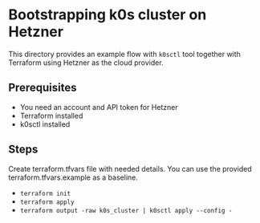 # Bootstrapping k0s cluster on Hetzner

This directory provides an example flow with `k0sctl` tool together with Terraform using Hetzner as the cloud provider.

## Prerequisites
- You need an account and API token for Hetzner
- Terraform installed
- k0sctl installed

## Steps
Create terraform.tfvars file with needed details. You can use the provided terraform.tfvars.example as a baseline.
- `terraform init`
- `terraform apply`
- `terraform output -raw k0s_cluster | k0sctl apply --config -`
